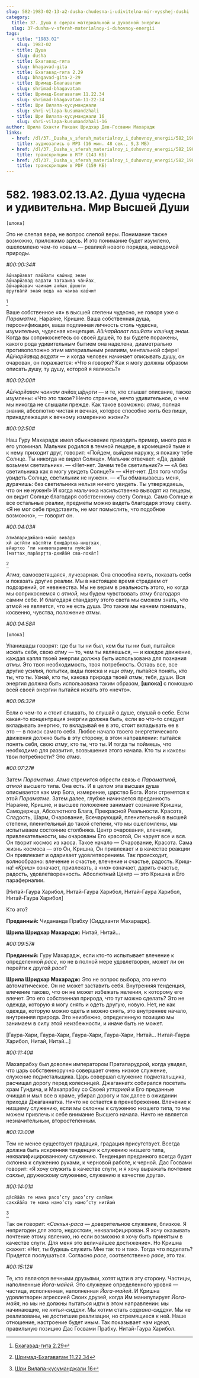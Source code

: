 ```yaml
---
slug: 582-1983-02-13-a2-dusha-chudesna-i-udivitelna-mir-vysshej-dushi
category:
  title: 37. Душа в сферах материальной и духовной энергии
  slug: 37-dusha-v-sferah-materialnoy-i-duhovnoy-energii
tags:
  - title: "1983.02"
    slug: 1983-02
  - title: Душа
    slug: dusha
  - title: Бхагавад-гита
    slug: bhagavad-gita
  - title: Бхагавад-гита 2.29
    slug: bhagavad-gita-2-29
  - title: Шримад-Бхагаватам
    slug: shrimad-bhagavatam
  - title: Шримад-Бхагаватам 11.22.34
    slug: shrimad-bhagavatam-11-22-34
  - title: Шри Вилапа-кусуманджали
    slug: shri-vilapa-kusumandzhali
  - title: Шри Вилапа-кусуманджали 16
    slug: shri-vilapa-kusumandzhali-16
author: Шрила Бхакти Ракшак Шридхар Дев-Госвами Махарадж
links:
  - href: /dl/37._Dusha_v_sferah_materialnoy_i_duhovnoy_energii/582_1983.02.13.A2_SridharMj_Dusha_chudesna_i_udivitelna_Mir_Vysshej_Dushi.mp3
    title: аудиозапись в MP3 (16 мин. 48 сек., 9,3 МБ)
  - href: /dl/37._Dusha_v_sferah_materialnoy_i_duhovnoy_energii/582_1983.02.13.A2_SridharMj_Dusha_chudesna_i_udivitelna_Mir_Vysshej_Dushi.rtf
    title: транскрипцию в RTF (143 КБ)
  - href: /dl/37._Dusha_v_sferah_materialnoy_i_duhovnoy_energii/582_1983.02.13.A2_SridharMj_Dusha_chudesna_i_udivitelna_Mir_Vysshej_Dushi.pdf
    title: транскрипцию в PDF (159 КБ)
---
```


# 582. 1983.02.13.A2. Душа чудесна и удивительна. Мир Высшей Души

    [шлока]

Это не слепая вера, не вопрос слепой веры. Понимание также возможно, приложимо здесь. И это понимание будет изумлено, ошеломлено чем-то новым — реалией нового порядка, неведомой природы.

*#00:00:34#*

    а̄ш́чарйават паш́йати каш́чид энам
    а̄ш́чарйавад вадати татхаива ча̄нйах̣
    а̄ш́чарйавач чаинам анйах̣ ш́р̣н̣оти
    ш́рутва̄пй энам̇ веда на чаива каш́чит
[^_ftn1]

Ваше собственное «я» в высшей степени чудесно, не говоря уже о *Параматме*, Нараяне, Кришне. Ваша собственная душа, персонификация, ваша подлинная личность столь чудесна, изумительна, чудесная концепция. *А̄ш́чарйават паш́йати каш́чид энам*. Когда вы соприкоснетесь со своей душей, то вы будете поражены, какого рода удивительным бытием она наделена, диаметрально противоположно этим материальным реалиям, ментальной сфере! *А̄ш́чарйавад вадати* — и когда человек начинает описывать душу, он очарован, он поражается: «Что я говорю? Как я могу должны образом описать душу, ту душу, которой я являюсь?»

*#00:02:00#*

*А̄ш́чарйавач чаинам анйах̣ ш́р̣н̣оти* — и те, кто слышат описание, также изумлены: «Что это такое? Нечто странное, нечто удивительное, о чем мы никогда не слышали прежде. Как такое возможно: *атма*, полная знания, абсолютно чистая и вечная, которое способно жить без пищи, принадлежащая к вечному измерению жизни?»

*#00:02:50#*

Наш Гуру Махарадж имел обыкновение приводить пример, много раз я его упоминал. Мальчик родился в темной пещере, в кромешной тьме и к нему приходит друг, говорит: «Пойдем, выйдем наружу, я покажу тебе Солнце. Ты никогда не видел Солнце». Мальчик отвечает: «Да, давай возьмем светильник». — «Нет-нет. Зачем тебе светильник?» — «А без светильника как я могу увидеть Солнце?» — «Нет-нет. Для того чтобы увидеть Солнце, светильник не нужен». — «Ты обманываешь меня, дурачишь: без светильника нельзя ничего увидеть. Ты утверждаешь, что он не нужен!» И когда мальчика насильственно выводят из пещеры, он видит Солнце благодаря собственному свету Солнца. Само Солнце и все остальные реалии, предметы можно видеть благодаря этому свету. «Я не мог себе представить, не мог помыслить, что подобное возможно», — говорит он.

*#00:04:03#*

    а̄тма̄париджн̃ана-майо вива̄до
    хй астӣти на̄стӣти бхида̄ртха-ниш̣т̣хах̣
    вйартхо ‘пи наивопарамета пум̇са̄м̇
    [маттах̣ пара̄вр̣тта-дхийа̄м̇ сва-лока̄т]
[^_ftn2]

*Атма*, самосветящаяся, лучезарная. Она способна явить, показать себя и показать другие реалии. Мы в настоящее время страдаем от подозрений, от невежества. Мы не верим в реальность этого, но когда мы соприкоснемся с *атмой*, мы будем чувствовать *атму* благодаря самим себе. И благодаря стандарту этого света мы сможем знать, что атмой не является, что не есть душа. Это также мы начнем понимать, косвенно, чувства, положение *атмы*.

*#00:04:58#*

    [шлока]

Упанишады говорят: где бы ты ни был, кем бы ты ни был, пытайся искать себя, свою *атму* — то, чем ты являешься, — и каждое движение, каждая капля твоей энергии должна быть использована для познания *атмы*. Это твоя необходимость, твоя потребность. Оставь все, все другие усилия, попытки, виды поиска и ищи *атму*, пытайся понять, кто ты, что ты. Узнай, кто ты, какова природа твоей *атмы*, тебя, души. Вся энергия должна быть использована таким образом, **[шлока]** с помощью всей своей энергии пытайся искать это «нечто».

*#00:06:32#*

Если о чем-то и стоит слышать, то слушай о душе, слушай о себе. Если какая-то концентрация энергии должна быть, если во что-то следует вкладывать энергию, то вкладывай ее в это, стоит вкладывать ее в это — в поиск самого себя. Любое начало твоего энергетического движения должно быть в эту сторону, в этом направлении: пытайся понять себя, свою *атму*, кто ты, что ты. И тогда ты поймешь, что необходимо для развития, возвышения этого начала. Кто ты и каковы твои потребности? Это *атма*.

*#00:07:27#*

Затем *Параматма*. *Атма* стремится обрести связь с *Параматмой*, *атмой* высшего типа. Она есть. И в целом эта высшая душа описывается как мир Бога, измерение, царство Бога. Йоги стремятся к этой *Параматме*. Затем далее, глубже начинается преданность Нараяне, Кришне, и высшее положение занимает сознание Кришны, Самодержца, Абсолютного Блага, Прекрасной Реальности. Красота, Сладость, Шарм, Очарование, Всечарующий, пленительный в высшей степени, пленительный до такой степени, что мы ошеломлены, мы испытываем состояние столбняка. Центр очарования, влечения, привлекательности, мы очарованы Его красотой, Он чарует все и вся. Он творит космос из хаоса. Такое начало — Очарование, Красота. Сама жизнь космоса — это Он, Кришна, Он привлекает и в качестве реакции Он привлекает и одаривает удовлетворением. Так происходит, волнообразно: влечение и счастье, влечение и счастье, радость. Криш-на! «*Криш*» означает, привлекать, а «*на*» означает, дарить счастье, радость, удовлетворенность. Абсолютный Центр — это Кришна и Его параферналии.

[Нитай-Гаура Харибол, Нитай-Гаура Харибол, Нитай-Гаура Харибол, Нитай-Гаура Харибол]

Кто это?

**Преданный:** Чидананда Прабху [Сиддханти Махарадж].

**Шрила Шридхар Махарадж:** Нитай, Нитай…

*#00:09:57#*

**Преданный:** Гуру Махарадж, если кто-то испытывает влечение к определенной *расе*, но не в полной мере удовлетворен, может ли он перейти к другой *расе*?

**Шрила Шридхар Махарадж:** Это не вопрос выбора, это нечто автоматическое. Он не может заставить себя. Внутренняя тенденция, влечение таково, что он не может избежать явления, к которому его влечет. Это его собственная природа, что тут можно сделать? Это не одежда, которую я могу снять и одеть другую, новую. Нет, не как одежда, которую можно одеть и можно снять, это внутреннее начало, внутренняя природа. Это неизбежно, определенную позицию мы занимаем в силу этой неизбежности, и иначе быть не может.

[Гаура-Хари, Гаура-Хари, Гаура-Хари, Гаура-Хари, Нитай… Нитай-Гаура Харибол, Нитай, Нитай…]

*#00:11:40#*

Махапрабху был доволен императором Пратапарудрой, когда увидел, что царь собственноручно совершает очень низкое служение, служение подметальщика. Царь совершал служение подметальщика, расчищал дорогу перед колесницей. Джаганнатх собирался посетить храм Гундича, и Махапрабху со Своей *уттарией* и Его преданные очищал и мыл все в храме, убирал дорогу и так далее в ожидании прихода Джаганнатха. Ничто не остается в пренебрежении. Влечение к низшему служению, если мы склонны к служению низшего типа, то мы можем привлечь к себе внимание Высшего начала. Ничто не является незначительным, второстепенным.

*#00:13:00#*

Тем не менее существует градация, градация присутствует. Всегда должна быть искренняя тенденция к служению низшего типа, неквалифицированному служению. Тенденция преданного всегда будет склонна к служению руками, к черновой работе, к черной. Дас Госвами говорит: «Я хочу служить в качестве слуги, и я хочу выражать почтение *сакхье*, дружескому служению, служению в качестве друга».

*#00:14:01#*

    да̄сйа̄йа те мама расo’сту расo’сту сатйам
    сакхйа̄йа те мама намo’сту намo’сту нитйам̇
[^_ftn3]

Так он говорит: «*Сакхья-раса* — доверительное служение, близкое. Я непригоден для этого, недостоин, неквалифицирован. Я хочу оказывать почтение этому явлению, но если возможно я хочу быть принятым в качестве слуги. Для меня это величайшее достижение». Но Кришна скажет: «Нет, ты будешь служить Мне так то и так». Тогда что поделать? Придется послушаться. Согласно *расе*, соответственно *расе*, это так.

*#00:15:12#*

Те, кто являются вечными друзьями, хотят идти в эту сторону. Частицы, наполненные *Йога-майей*. Это служение определенного уровня — частица, исполненная, наполненная *Йога-майей*. И Кришна удовлетворен агрессией Своих друзей, когда Им манипулирует *Йога-майя*, но мы не должны пытаться идти в этом направлении: мы начинающие, не *нитья-сиддхи*. Мы хотим стать *садхана-сиддхи*. Мы не реализованы, не достигшие реализации, но стремящиеся к ней. Наше отношение, настроение будет иным. Так показывает нам идеал, правильную позицию Дас Госвами Прабху. Нитай-Гаура Харибол.



[^_ftn1]: [Бхагавад-гита 2.29](../notes/bhagavad-gita/bhagavad-gita-2-29.md)

[^_ftn2]: [Шримад-Бхагаватам 11.22.34](../notes/shrimad-bhagavatam/shrimad-bhagavatam-11-22-34.md)

[^_ftn3]: [Шри Вилапа-кусуманджали 16](../notes/shri-vilapa-kusumandzhali/shri-vilapa-kusumandzhali-16.md)
